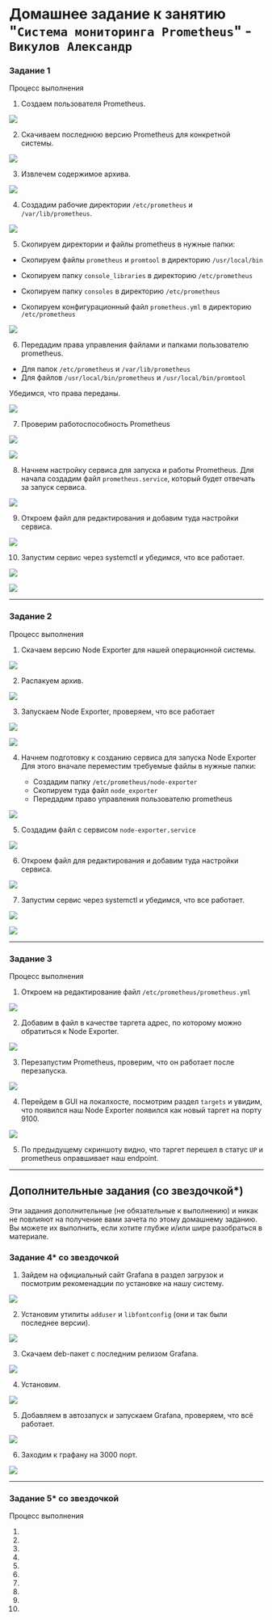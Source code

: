 # Домашнее задание к занятию "`Система мониторинга Prometheus`" - `Викулов Александр`

### Задание 1

Процесс выполнения

1. Создаем пользователя Prometheus.

<p></p>
<kbd>
  <img src="https://github.com/AleksandrVikulov/08-04-prometheus-part-01/blob/master/img/task01-img01.png">
</kbd>
<p></p>

2. Скачиваем последнюю версию Prometheus для конкретной системы.

<p></p>
<kbd>
  <img src="https://github.com/AleksandrVikulov/08-04-prometheus-part-01/blob/master/img/task01-img02.png">
</kbd>
<p></p>

3. Извлечем содержимое архива.

<p></p>
<kbd>
  <img src="https://github.com/AleksandrVikulov/08-04-prometheus-part-01/blob/master/img/task01-img03.png">
</kbd>
<p></p>

4. Создадим рабочие директории `/etc/prometheus` и `/var/lib/prometheus`.

<p></p>
<kbd>
  <img src="https://github.com/AleksandrVikulov/08-04-prometheus-part-01/blob/master/img/task01-img04.png">
</kbd>
<p></p>

5. Скопируем директории и файлы prometheus в нужные папки:

* Скопируем файлы `prometheus` и `promtool` в директорию `/usr/local/bin`

* Скопируем папку `console_libraries` в директорию `/etc/prometheus`

* Скопируем папку `consoles` в директорию `/etc/prometheus`

* Скопируем конфигурационный файл `prometheus.yml` в директорию `/etc/prometheus`

<p></p>
<kbd>
  <img src="https://github.com/AleksandrVikulov/08-04-prometheus-part-01/blob/master/img/task01-img05.png">
</kbd>
<p></p>

6. Передадим права управления файлами и папками пользователю prometheus.

* Для папок `/etc/prometheus` и `/var/lib/prometheus`
* Для файлов `/usr/local/bin/prometheus` и `/usr/local/bin/promtool`

Убедимся, что права переданы.

<p></p>
<kbd>
  <img src="https://github.com/AleksandrVikulov/08-04-prometheus-part-01/blob/master/img/task01-img06.png">
</kbd>
<p></p>

7. Проверим работоспособность Prometheus

<p></p>
<kbd>
  <img src="https://github.com/AleksandrVikulov/08-04-prometheus-part-01/blob/master/img/task01-img07-1.png">
</kbd>
<p></p>

<p></p>
<kbd>
  <img src="https://github.com/AleksandrVikulov/08-04-prometheus-part-01/blob/master/img/task01-img07-2.png">
</kbd>
<p></p>

8. Начнем настройку сервиса для запуска и работы Prometheus.
   Для начала создадим файл `prometheus.service`, который будет отвечать за запуск сервиса.

<p></p>
<kbd>
  <img src="https://github.com/AleksandrVikulov/08-04-prometheus-part-01/blob/master/img/task01-img08.png">
</kbd>
<p></p>

9. Откроем файл для редактирования и добавим туда настройки сервиса.

<p></p>
<kbd>
  <img src="https://github.com/AleksandrVikulov/08-04-prometheus-part-01/blob/master/img/task01-img09.png">
</kbd>
<p></p>

10. Запустим сервис через systemctl и убедимся, что все работает.

<p></p>
<kbd>
  <img src="https://github.com/AleksandrVikulov/08-04-prometheus-part-01/blob/master/img/task01-img10-1.png">
</kbd>
<p></p>

<p></p>
<kbd>
  <img src="https://github.com/AleksandrVikulov/08-04-prometheus-part-01/blob/master/img/task01-img10-2.png">
</kbd>
<p></p>

---

### Задание 2

Процесс выполнения

1. Скачаем версию Node Exporter для нашей операционной системы.

<p></p>
<kbd>
  <img src="https://github.com/AleksandrVikulov/08-04-prometheus-part-01/blob/master/img/task02-img01.png">
</kbd>
<p></p>

2. Распакуем архив.

<p></p>
<kbd>
  <img src="https://github.com/AleksandrVikulov/08-04-prometheus-part-01/blob/master/img/task02-img02.png">
</kbd>
<p></p>

3. Запускаем Node Exporter, проверяем, что все работает

<p></p>
<kbd>
  <img src="https://github.com/AleksandrVikulov/08-04-prometheus-part-01/blob/master/img/task02-img03-1.png">
</kbd>
<p></p>

<p></p>
<kbd>
  <img src="https://github.com/AleksandrVikulov/08-04-prometheus-part-01/blob/master/img/task02-img03-2.png">
</kbd>
<p></p>

4. Начнем подготовку к созданию сервиса для запуска Node Exporter
   Для этого вначале переместим требуемые файлы в нужные папки:

   * Создадим папку `/etc/prometheus/node-exporter`
   * Скопируем туда файл `node_exporter`
   * Передадим право управления пользователю prometheus

<p></p>
<kbd>
  <img src="https://github.com/AleksandrVikulov/08-04-prometheus-part-01/blob/master/img/task02-img04.png">
</kbd>
<p></p>

5. Создадим файл с сервисом `node-exporter.service`

<p></p>
<kbd>
  <img src="https://github.com/AleksandrVikulov/08-04-prometheus-part-01/blob/master/img/task02-img05.png">
</kbd>
<p></p>

6. Откроем файл для редактирования и добавим туда настройки сервиса.

<p></p>
<kbd>
  <img src="https://github.com/AleksandrVikulov/08-04-prometheus-part-01/blob/master/img/task02-img06.png">
</kbd>
<p></p>

7. Запустим сервис через systemctl и убедимся, что все работает.

<p></p>
<kbd>
  <img src="https://github.com/AleksandrVikulov/08-04-prometheus-part-01/blob/master/img/task02-img07-1.png">
</kbd>
<p></p>

<p></p>
<kbd>
  <img src="https://github.com/AleksandrVikulov/08-04-prometheus-part-01/blob/master/img/task02-img07-2.png">
</kbd>
<p></p>


---

### Задание 3

Процесс выполнения

1. Откроем на редактирование файл `/etc/prometheus/prometheus.yml`

<p></p>
<kbd>
  <img src="https://github.com/AleksandrVikulov/08-04-prometheus-part-01/blob/master/img/task03-img01.png">
</kbd>
<p></p>

2. Добавим в файл в качестве таргета адрес, по которому можно обратиться к Node Exporter.

<p></p>
<kbd>
  <img src="https://github.com/AleksandrVikulov/08-04-prometheus-part-01/blob/master/img/task03-img02.png">
</kbd>
<p></p>

3. Перезапустим Prometheus, проверим, что он работает после перезапуска.

<p></p>
<kbd>
  <img src="https://github.com/AleksandrVikulov/08-04-prometheus-part-01/blob/master/img/task03-img03.png">
</kbd>
<p></p>

4. Перейдем в GUI на локалхосте, посмотрим раздел `targets` и увидим, что появился наш Node Exporter появился как новый таргет на порту 9100.

<p></p>
<kbd>
  <img src="https://github.com/AleksandrVikulov/08-04-prometheus-part-01/blob/master/img/task03-img04.png">
</kbd>
<p></p>

5. По предыдущему скриншоту видно, что таргет перешел в статус `UP` и prometheus оправшивает наш endpoint.

---

## Дополнительные задания (со звездочкой*)

Эти задания дополнительные (не обязательные к выполнению) и никак не повлияют на получение вами зачета по этому домашнему заданию. Вы можете их выполнить, если хотите глубже и/или шире разобраться в материале.

### Задание 4* со звездочкой

1. Зайдем на официальный сайт Grafana в раздел загрузок и посмотрим рекоменадции по установке на нашу систему.

<p></p>
<kbd>
  <img src="https://github.com/AleksandrVikulov/08-04-prometheus-part-01/blob/master/img/task04-img01.png">
</kbd>
<p></p>

2. Установим утилиты `adduser` и `libfontconfig` (они и так были последнее версии).

<p></p>
<kbd>
  <img src="https://github.com/AleksandrVikulov/08-04-prometheus-part-01/blob/master/img/task04-img02.png">
</kbd>
<p></p>

3. Скачаем deb-пакет с последним релизом Grafana.

<p></p>
<kbd>
  <img src="https://github.com/AleksandrVikulov/08-04-prometheus-part-01/blob/master/img/task04-img03.png">
</kbd>
<p></p>

4. Установим.

<p></p>
<kbd>
  <img src="https://github.com/AleksandrVikulov/08-04-prometheus-part-01/blob/master/img/task04-img04.png">
</kbd>
<p></p>

5. Добавляем в автозапуск и запускаем Grafana, проверяем, что всё работает.

<p></p>
<kbd>
  <img src="https://github.com/AleksandrVikulov/08-04-prometheus-part-01/blob/master/img/task04-img05.png">
</kbd>
<p></p>

6. Заходим к графану на 3000 порт.

<p></p>
<kbd>
  <img src="https://github.com/AleksandrVikulov/08-04-prometheus-part-01/blob/master/img/task04-img06.png">
</kbd>
<p></p>

---

### Задание 5* со звездочкой

Процесс выполнения

1.

2.

3.

4.

5.

6.

7.

8.

9.

10.
